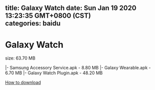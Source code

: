 
title: Galaxy Watch
date: Sun Jan 19 2020 13:23:35 GMT+0800 (CST)    
categories: baidu
---

# Galaxy Watch
size: 63.70 MB
 
 
|- Samsung Accessory Service.apk - 8.80 MB
|- Galaxy Wearable.apk - 6.70 MB
|- Galaxy Watch Plugin.apk - 48.20 MB

[How to download](https://bpcam.bemobtrk.com/go/2ceec3aa-1ca2-46d6-b9ff-aaa5c184517c?jno=728)